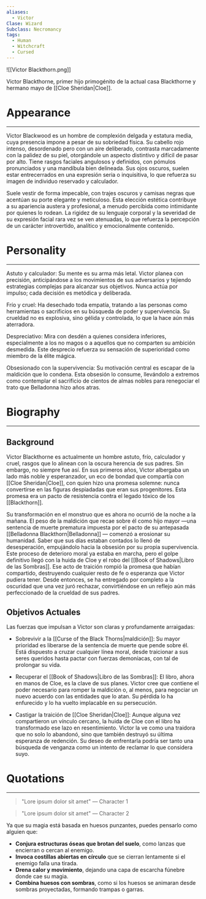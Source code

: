 ```yaml
---
aliases:
  - Victor
Clase: Wizard
Subclass: Necromancy
tags:
  - Human
  - Witchcraft
  - Cursed
---
```

![[Victor Blackthorn.png]]

Victor Blackthorne, primer hijo primogénito de la actual casa Blackthorne y hermano mayo de [[Cloe Sheridan|Cloe]].
# Appearance
---
Victor Blackwood es un hombre de complexión delgada y estatura media, cuya presencia impone a pesar de su sobriedad física. Su cabello rojo intenso, desordenado pero con un aire deliberado, contrasta marcadamente con la palidez de su piel, otorgándole un aspecto distintivo y difícil de pasar por alto. Tiene rasgos faciales angulosos y definidos, con pómulos pronunciados y una mandíbula bien delineada. Sus ojos oscuros, suelen estar entrecerrados en una expresión seria o inquisitiva, lo que refuerza su imagen de individuo reservado y calculador.

Suele vestir de forma impecable, con trajes oscuros y camisas negras que acentúan su porte elegante y meticuloso. Esta elección estética contribuye a su apariencia austera y profesional, a menudo percibida como intimidante por quienes lo rodean. La rigidez de su lenguaje corporal y la severidad de su expresión facial rara vez se ven atenuadas, lo que refuerza la percepción de un carácter introvertido, analítico y emocionalmente contenido.
# Personality
---
Astuto y calculador: Su mente es su arma más letal. Victor planea con precisión, anticipándose a los movimientos de sus adversarios y tejiendo estrategias complejas para alcanzar sus objetivos. Nunca actúa por impulso; cada decisión es metódica y deliberada.

Frío y cruel: Ha desechado toda empatía, tratando a las personas como herramientas o sacrificios en su búsqueda de poder y supervivencia. Su crueldad no es explosiva, sino gélida y controlada, lo que la hace aún más aterradora.

Despreciativo: Mira con desdén a quienes considera inferiores, especialmente a los no magos o a aquellos que no comparten su ambición desmedida. Este desprecio refuerza su sensación de superioridad como miembro de la élite mágica.

Obsesionado con la supervivencia: Su motivación central es escapar de la maldición que lo condena. Esta obsesión lo consume, llevándolo a extremos como contemplar el sacrificio de cientos de almas nobles para renegociar el trato que Belladonna hizo años atras.
# Biography
---
## Background

Victor Blackthorne es actualmente un hombre astuto, frío, calculador y cruel, rasgos que lo alinean con la oscura herencia de sus padres. Sin embargo, no siempre fue así. En sus primeros años, Victor albergaba un lado más noble y esperanzador, un eco de bondad que compartía con [[Cloe Sheridan|Cloe]], con quien hizo una promesa solemne: nunca convertirse en las figuras despiadadas que eran sus progenitores. Esta promesa era un pacto de resistencia contra el legado tóxico de los [[Blackthorn]].

Su transformación en el monstruo que es ahora no ocurrió de la noche a la mañana. El peso de la maldición que recae sobre él como hijo mayor —una sentencia de muerte prematura impuesta por el pacto de su antepasada [[Belladonna Blackthorn|Belladonna]] — comenzó a erosionar su humanidad. Saber que sus días estaban contados lo llenó de desesperación, empujándolo hacia la obsesión por su propia supervivencia. Este proceso de deterioro moral ya estaba en marcha, pero el golpe definitivo llegó con la huida de Cloe y el robo del [[Book of Shadows|Libro de las Sombras]]. Ese acto de traición rompió la promesa que habían compartido, destruyendo cualquier resto de fe o esperanza que Victor pudiera tener. Desde entonces, se ha entregado por completo a la oscuridad que una vez juró rechazar, convirtiéndose en un reflejo aún más perfeccionado de la crueldad de sus padres.
## Objetivos Actuales

Las fuerzas que impulsan a Victor son claras y profundamente arraigadas:

- Sobrevivir a la [[Curse of the Black Thorns|maldición]]: Su mayor prioridad es liberarse de la sentencia de muerte que pende sobre él. Está dispuesto a cruzar cualquier línea moral, desde traicionar a sus seres queridos hasta pactar con fuerzas demoníacas, con tal de prolongar su vida.

- Recuperar el [[Book of Shadows|Libro de las Sombras]]: El libro, ahora en manos de Cloe, es la clave de sus planes. Victor cree que contiene el poder necesario para romper la maldición o, al menos, para negociar un nuevo acuerdo con las entidades que lo atan. Su pérdida lo ha enfurecido y lo ha vuelto implacable en su persecución.

- Castigar la traición de [[Cloe Sheridan|Cloe]]: Aunque alguna vez compartieron un vínculo cercano, la huida de Cloe con el libro ha transformado ese lazo en resentimiento. Victor la ve como una traidora que no solo lo abandonó, sino que también destruyó su última esperanza de redención. Su deseo de enfrentarla podría ser tanto una búsqueda de venganza como un intento de reclamar lo que considera suyo.
# Quotations
---
>"Lore ipsum dolor sit amet" — Character 1

>"Lore ipsum dolor sit amet" — Character 2

Ya que su magia está basada en huesos punzantes, puedes pensarlo como alguien que:

- **Conjura estructuras óseas que brotan del suelo**, como lanzas que encierran o cercan al enemigo.
- **Invoca costillas abiertas en círculo** que se cierran lentamente si el enemigo falla una tirada.
- **Drena calor y movimiento**, dejando una capa de escarcha fúnebre donde cae su magia.
- **Combina huesos con sombras**, como si los huesos se animaran desde sombras proyectadas, formando trampas o garras.







  

